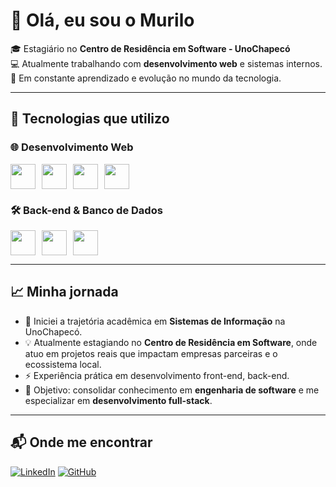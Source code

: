 # 👋 Olá, eu sou o Murilo  

🎓 Estagiário no **Centro de Residência em Software - UnoChapecó**  
💻 Atualmente trabalhando com **desenvolvimento web** e sistemas internos.  
🚀 Em constante aprendizado e evolução no mundo da tecnologia.  

---

## 🚀 Tecnologias que utilizo

### 🌐 Desenvolvimento Web
<div style="display: flex; gap: 10px;">
  <img src="https://cdn.jsdelivr.net/gh/devicons/devicon/icons/javascript/javascript-original.svg" width="40" height="40"/>
  <img src="https://cdn.jsdelivr.net/gh/devicons/devicon/icons/react/react-original.svg" width="40" height="40"/>
  <img src="https://cdn.jsdelivr.net/gh/devicons/devicon/icons/nextjs/nextjs-original.svg" width="40" height="40"/>
  <img src="https://img.shields.io/badge/Chakra--UI-319795?logo=chakraui&logoColor=fff" height="40"/>
</div>

### 🛠️ Back-end & Banco de Dados
<div style="display: flex; gap: 10px;">
  <img src="https://cdn.jsdelivr.net/gh/devicons/devicon/icons/sequelize/sequelize-original.svg" width="40" height="40"/>
  <img src="https://cdn.jsdelivr.net/gh/devicons/devicon/icons/postgresql/postgresql-original.svg" width="40" height="40"/>
  <img src="https://img.shields.io/badge/Delphi%20-%23E62431?logo=delphi&logoColor=fff" height="40"/>
</div>

---

## 📈 Minha jornada

- 🏫 Iniciei a trajetória acadêmica em **Sistemas de Informação** na UnoChapecó.  
- 💡 Atualmente estagiando no **Centro de Residência em Software**, onde atuo em projetos reais que impactam empresas parceiras e o ecossistema local.  
- ⚡ Experiência prática em desenvolvimento front-end, back-end.  
- 🎯 Objetivo: consolidar conhecimento em **engenharia de software** e me especializar em **desenvolvimento full-stack**.  

---

## 📬 Onde me encontrar

[![LinkedIn](https://img.shields.io/badge/LinkedIn-0A66C2?style=for-the-badge&logo=linkedin&logoColor=white)](https://linkedin.com/in/www.linkedin.com/in/murilo1of1)
[![GitHub](https://img.shields.io/badge/GitHub-100000?style=for-the-badge&logo=github&logoColor=white)](https://github.com/murilo1of1)
